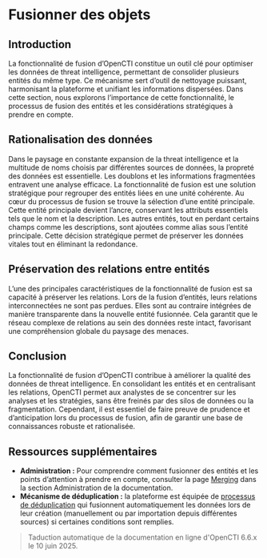 # Fusionner des objets

## Introduction

La fonctionnalité de fusion d’OpenCTI constitue un outil clé pour optimiser les données de threat intelligence, permettant de consolider plusieurs entités du même type. Ce mécanisme sert d’outil de nettoyage puissant, harmonisant la plateforme et unifiant les informations dispersées. Dans cette section, nous explorons l’importance de cette fonctionnalité, le processus de fusion des entités et les considérations stratégiques à prendre en compte.

<a id="data-streamlining-section"></a>
## Rationalisation des données

Dans le paysage en constante expansion de la threat intelligence et la multitude de noms choisis par différentes sources de données, la propreté des données est essentielle. Les doublons et les informations fragmentées entravent une analyse efficace. La fonctionnalité de fusion est une solution stratégique pour regrouper des entités liées en une unité cohérente. Au cœur du processus de fusion se trouve la sélection d’une entité principale. Cette entité principale devient l’ancre, conservant les attributs essentiels tels que le nom et la description. Les autres entités, tout en perdant certains champs comme les descriptions, sont ajoutées comme alias sous l’entité principale. Cette décision stratégique permet de préserver les données vitales tout en éliminant la redondance.

## Préservation des relations entre entités

L’une des principales caractéristiques de la fonctionnalité de fusion est sa capacité à préserver les relations. Lors de la fusion d’entités, leurs relations interconnectées ne sont pas perdues. Elles sont au contraire intégrées de manière transparente dans la nouvelle entité fusionnée. Cela garantit que le réseau complexe de relations au sein des données reste intact, favorisant une compréhension globale du paysage des menaces.

## Conclusion

La fonctionnalité de fusion d’OpenCTI contribue à améliorer la qualité des données de threat intelligence. En consolidant les entités et en centralisant les relations, OpenCTI permet aux analystes de se concentrer sur les analyses et les stratégies, sans être freinés par des silos de données ou la fragmentation. Cependant, il est essentiel de faire preuve de prudence et d’anticipation lors du processus de fusion, afin de garantir une base de connaissances robuste et rationalisée.

## Ressources supplémentaires

- **Administration :** Pour comprendre comment fusionner des entités et les points d’attention à prendre en compte, consulter la page [Merging](../administration/merging.md) dans la section Administration de la documentation.
- **Mécanisme de déduplication :** la plateforme est équipée de [processus de déduplication](deduplication.md) qui fusionnent automatiquement les données lors de leur création (manuellement ou par importation depuis différentes sources) si certaines conditions sont remplies.


> Taduction automatique de la documentation en ligne d'OpenCTI 6.6.x le 10 juin 2025.